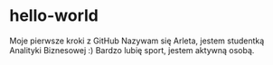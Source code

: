 # hello-world
Moje pierwsze kroki z GitHub
Nazywam się Arleta, jestem studentką Analityki Biznesowej :)
Bardzo lubię sport, jestem aktywną osobą.